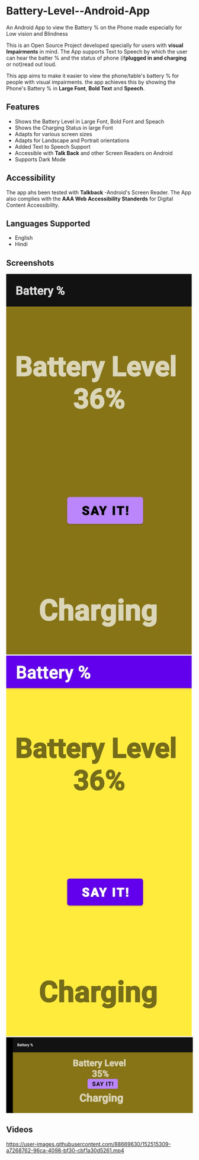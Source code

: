 # Battery-Level--Android-App
An Android App to view the Battery % on the Phone made especially for Low vision and Blindness 

This is an Open Source Project developed specially for users with **visual Impairments** in mind. The App supports Text to Speech by which the user can hear the batter %  and the status of phone (if**plugged in and charging**  or not)read out loud.

This app aims to make it easier to view the phone/table's battery % for people with visual impairments. the app achieves this by showing the Phone's Battery % in **Large Font**, **Bold Text** and **Speech**.

## Features
- Shows the Battery Level in Large Font, Bold Font and Speach
- Shows the Charging Status in large Font
- Adapts for various screen sizes
- Adapts for Landscape and Portrait orientations
- Added Text to Speech Support
- Accessible with **Talk Back** and other Screen Readers on Android
- Supports Dark Mode

## Accessibility
The app ahs been tested with **Talkback** -Android's Screen Reader. The App also complies with the **AAA Web Accessibility Standerds** for Digital Content Accessibility.
## Languages Supported
- English
- Hindi
## Screenshots
<img src="images/Charging Dark.jpeg" alt="Charging Dark">

<img src="images/Charging Light.jpeg" alt="Charging Light">

<img src="images/Charging Dark Land.jpeg" alt="Charging Dark Landscape">

## Videos
https://user-images.githubusercontent.com/88669630/152515309-a7268762-96ca-4098-bf30-cbf1a30d5261.mp4

